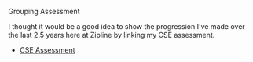 Grouping Assessment

I thought it would be a good idea to show the progression I've made over the last 2.5 years here at Zipline by linking my CSE assessment.
- [CSE Assessment](/grouping/cse-hiring-assessment.rb)
